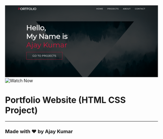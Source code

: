 ![Watch Now](./img/design.png)
![Watch Now](https://portfolio-s5iy-git-main-ajaykumar1592.vercel.app/)
# Portfolio Website (HTML CSS Project)

---

### Made with ❤️ by Ajay Kumar
